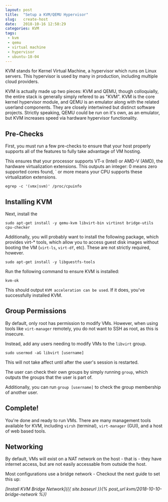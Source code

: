 ```yaml
---
layout: post
title:  "Setup a KVM/QEMU Hypervisor"
slug:   create-host
date:   2018-10-16 12:58:29
categories: KVM
tags: 
 - kvm
 - qemu
 - virtual machine
 - hypervisor
 - ubuntu-18-04
---
```


KVM stands for Kernel Virtual Machine, a hypervisor which runs on Linux servers. This 
hypervisor is used by many in production, including multiple cloud providers.

KVM is actually made up two pieces: KVM and QEMU, though colloquially, the entire stack 
is generally simply refered to as "KVM". KVM is the core kernel hypervisor module, and 
QEMU is an emulator along with the related userland components. They are closely 
intertwined but distinct software projects. Strictly speaking, QEMU could be run on it's 
own, as an emulator, but KVM increases speed via hardware hypervisor functionality.

## Pre-Checks

First, you must run a few pre-checks to ensure that your host properly supports all of 
the features to fully take advantage of VM hosting.

This ensures that your processor supports VT-x (Intel) or AMD-V (AMD), the hardware 
virtualization extensions. This outputs an integer: 0 means zero supported cores found, 
` or more means your CPU supports these virtualization extensions.

```
egrep -c '(vmx|svm)' /proc/cpuinfo
```

## Installing KVM

Next, install the 
```
sudo apt-get install -y qemu-kvm libvirt-bin virtinst bridge-utils cpu-checker
```

Additionally, you will probably want to install the following package, which provides 
virt-* tools, which allow you to access guest disk images without booting the VM 
(`virt-ls`, `virt-df`, etc). These are not strictly required, however.

```
sudo apt-get install -y libguestfs-tools
```

Run the following command to ensure KVM is installed:

```
kvm-ok
```

This should output `KVM acceleration can be used`. If it does, you've successfully 
installed KVM.

## Group Permissions 

By default, only root has permission to modify VMs. However, when using tools like 
`virt-manager` remotely, you do not want to SSH as root, as this is insecure.

Instead, add any users needing to modify VMs to the `libvirt` group. 

```
sudo usermod -aG libvirt [username]
```

This will not take affect until after the user's session is restarted.

The user can check their own groups by simply running `group`, which outputs the groups 
that the user is part of.

Additionally, you can run `group [username]` to check the group membership of another 
user.


## Complete!

You're done and ready to run VMs. There are many management tools available for KVM, 
including `virsh` (terminal), `virt-manager` (GUI), and a host of web based tools.

## Networking

By default, VMs will exist on a NAT network on the host - that is - they have internet 
access, but are not easily accessable from outside the host.

Most configurations use a bridge network - Checkout the next guide to set this up:

_[Install KVM Bridge Network]({{ site.baseurl }}{% post_url kvm/2018-10-10-bridge-network %})_

